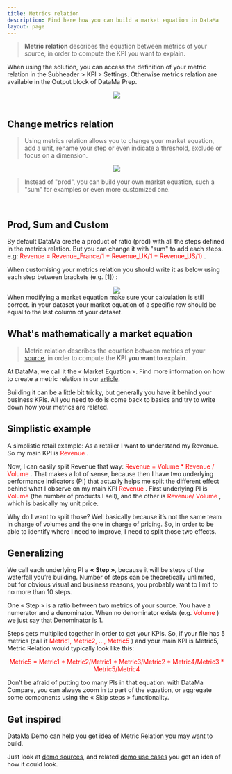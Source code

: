 ```yaml
---
title: Metrics relation
description: Find here how you can build a market equation in DataMa
layout: page
---
```


> **Metric relation** describes the equation between metrics of your source, in order to compute the KPI you want to explain.

When using the solution, you can access the definition of your metric relation in the Subheader > KPI > Settings. Otherwise metrics relation are available in the Output block of DataMa Prep.
<br>

<center><img src="{{site.url}}/{{site.baseurl}}/core_app/new/interface/subheader/images/Edit_metricsrel.jpg"/></center>

<br>

## Change metrics relation
> Using metrics relation allows you to change your market equation, add a unit, rename your step or even indicate a threshold, exclude or focus on a dimension.

<center><img src="{{site.url}}/{{site.baseurl}}/core_app/new/interface/subheader/images/metrics_relation.jpg"/></center>

> Instead of "prod", you can build your own market equation, such a "sum" for examples or even more customized one.
<br>

## Prod, Sum and Custom

By default DataMa create a product of ratio (prod) with all the steps defined in the metrics relation.
But you can change it with "sum" to add each steps. e.g: <span style="color:red">Revenue = Revenue_France/1 + Revenue_UK/1 + Revenue_US/1) </span>.

When customising your metrics relation you should write it as below using each step between brackets (e.g. [1]) :
<center><img src="{{site.url}}/{{site.baseurl}}/core_app/new/interface/subheader/images/custom_metricsRel.jpg"/></center>
When modifying a market equation make sure your calculation is still correct. in your dataset your market equation of a specific row should be equal to the last column of your dataset. 
<br>

## What's mathematically a market equation

> Metric relation describes the equation between metrics of your [source]({{site.url}}/{{site.baseurl}}/core_app/old/header/input/source.html), in order to compute the **KPI you want to explain**.

At DataMa, we call it the « Market Equation ». Find more information on how to create a metric relation in our [article](https://datama.fr/2020/03/24/how-to-build-my-business-metric-relation/).

Building it can be a little bit tricky, but generally you have it behind your business KPIs. All you need to do is come back to basics and try to write down how your metrics are related.
<br>

## Simplistic example

A simplistic retail example: As a retailer I want to understand my Revenue. So my main KPI is <span style="color:red"> Revenue </span>.

Now, I can easily split Revenue that way: <span style="color:red"> Revenue = Volume * Revenue / Volume </span>. That makes a lot of sense, because then I have two underlying performance indicators (PI) that actually helps me split the different effect behind what I observe on my main KPI <span style="color:red"> Revenue </span>. First underlying PI is <span style="color:red"> Volume </span> (the number of products I sell), and the other is <span style="color:red"> Revenue/ Volume </span>, which is basically my unit price.

Why do I want to split those? Well basically because it’s not the same team in charge of volumes and the one in charge of pricing. So, in order to be able to identify where I need to improve, I need to split those two effects.
<br>

## Generalizing

We call each underlying PI a **« Step »**, because it will be steps of the waterfall you’re building. Number of steps can be theoretically unlimited, but for obvious visual and business reasons, you probably want to limit to no more than 10 steps.

One « Step » is a ratio between two metrics of your source. You have a numerator and a denominator. When no denominator exists (e.g. <span style="color:red"> Volume </span>) we just say that Denominator is 1.

Steps gets multiplied together in order to get your KPIs. So, if your file has 5 metrics (call it <span style="color:red"> Metric1, Metric2, ..., Metric5 </span>) and your main KPI is Metric5, Metric Relation would typically look like this:

 <center> <span style="color:red"> Metric5 = Metric1 * Metric2/Metric1 * Metric3/Metric2 * Metric4/Metric3 * Metric5/Metric4 </span> </center>

Don’t be afraid of putting too many PIs in that equation: with DataMa Compare, you can always zoom in to part of the equation, or aggregate some components using the « Skip steps » functionality.
<br>

## Get inspired

DataMa Demo can help you get idea of Metric Relation you may want to build.

Just look at [demo sources](https://docs.google.com/spreadsheets/d/1bNEeqm5CfpPmYPr_t4ff1xcJkSBKoVvwJd4vKB0sDzs/edit#gid=0), and related [demo use cases](http://solutions.datama.fr/) you get an idea of how it could look.
